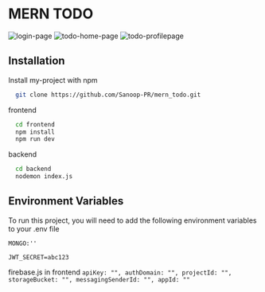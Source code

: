 
# MERN TODO

![login-page](https://github.com/Sanoop-PR/readme/assets/80612964/e8aff90e-4197-4a0b-a668-53a492dda9eb)
![todo-home-page](https://github.com/Sanoop-PR/readme/assets/80612964/3541c409-560b-4120-a250-821fc4d00f91)
![todo-profilepage](https://github.com/Sanoop-PR/readme/assets/80612964/4c0d8480-7d2c-4b75-b08c-d562cb900934)



## Installation

Install my-project with npm

```bash
  git clone https://github.com/Sanoop-PR/mern_todo.git
```
frontend
```bash
  cd frontend
  npm install
  npm run dev
```
backend
```bash
  cd backend
  nodemon index.js
```

## Environment Variables

To run this project, you will need to add the following environment variables to your .env file

`MONGO:''`

`JWT_SECRET=abc123`

firebase.js in frontend
`
apiKey: "",
  authDomain: "",
  projectId: "",
  storageBucket: "",
  messagingSenderId: "",
  appId: ""
`
